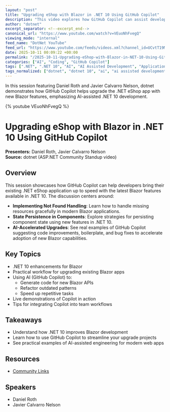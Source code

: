 ```yaml
---
layout: "post"
title: "Upgrading eShop with Blazor in .NET 10 Using GitHub Copilot"
description: "This video explores how GitHub Copilot can assist developers in upgrading the .NET eShop application with the newest Blazor features in .NET 10. Key topics include Not Found handling, component state persistence, and practical insights on using AI tools to speed up Blazor-based migrations and enhancements."
author: "dotnet"
excerpt_separator: <!--excerpt_end-->
canonical_url: "https://www.youtube.com/watch?v=VEuoNhFvegQ"
viewing_mode: "internal"
feed_name: "DotNet YouTube"
feed_url: "https://www.youtube.com/feeds/videos.xml?channel_id=UCvtT19MZW8dq5Wwfu6B0oxw"
date: 2025-10-11 00:09:22 +00:00
permalink: "/2025-10-11-Upgrading-eShop-with-Blazor-in-NET-10-Using-GitHub-Copilot.html"
categories: ["AI", "Coding", "GitHub Copilot"]
tags: [".NET", ".NET 10", "AI", "AI Assisted Development", "Application Upgrade", "ASP.NET Core", "Blazor", "Coding", "Component State Persistence", "Developer Tools", "Eshop", "GitHub Copilot", "Microsoft", "Not Found Handling", "Videos"]
tags_normalized: ["dotnet", "dotnet 10", "ai", "ai assisted development", "application upgrade", "aspdotnet core", "blazor", "coding", "component state persistence", "developer tools", "eshop", "github copilot", "microsoft", "not found handling", "videos"]
---
```


In this session featuring Daniel Roth and Javier Calvarro Nelson, dotnet demonstrates how GitHub Copilot helps upgrade the .NET eShop app with new Blazor features, emphasizing AI-assisted .NET 10 development.<!--excerpt_end-->

{% youtube VEuoNhFvegQ %}

# Upgrading eShop with Blazor in .NET 10 Using GitHub Copilot

**Presenters:** Daniel Roth, Javier Calvarro Nelson  
**Source:** dotnet (ASP.NET Community Standup video)

## Overview

This session showcases how GitHub Copilot can help developers bring their existing .NET eShop application up to speed with the latest Blazor features available in .NET 10. The discussion centers around:

- **Implementing Not Found Handling**: Learn how to handle missing resources gracefully in modern Blazor applications.
- **State Persistence in Components**: Explore strategies for persisting component state using new features in .NET 10.
- **AI-Accelerated Upgrades**: See real examples of GitHub Copilot suggesting code improvements, boilerplate, and bug fixes to accelerate adoption of new Blazor capabilities.

## Key Topics

- .NET 10 enhancements for Blazor
- Practical workflow for upgrading existing Blazor apps
- Using AI (GitHub Copilot) to:
  - Generate code for new Blazor APIs
  - Refactor outdated patterns
  - Speed up repetitive tasks
- Live demonstrations of Copilot in action
- Tips for integrating Copilot into team workflows

## Takeaways

- Understand how .NET 10 improves Blazor development
- Learn how to use GitHub Copilot to streamline your upgrade projects
- See practical examples of AI-assisted engineering for modern web apps

## Resources

- [Community Links](https://www.theurlist.com/blazor-standup-20251014)

## Speakers

- Daniel Roth
- Javier Calvarro Nelson
